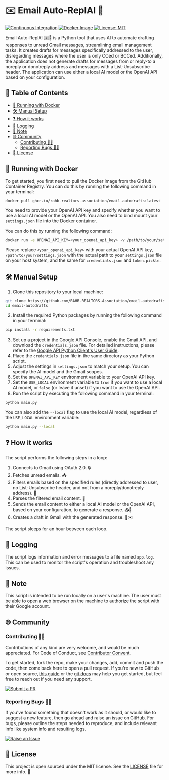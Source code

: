 # ✉️ Email Auto-ReplAI 🤖

[![Continuous Integration](https://github.com/RAHB-REALTORS-Association/email-autodrafts/actions/workflows/python-app.yml/badge.svg)](https://github.com/RAHB-REALTORS-Association/email-autodrafts/actions/workflows/python-app.yml)
[![Docker Image](https://github.com/RAHB-REALTORS-Association/email-autodrafts/actions/workflows/docker-image.yml/badge.svg)](https://github.com/RAHB-REALTORS-Association/email-autodrafts/actions/workflows/docker-image.yml)
[![License: MIT](https://img.shields.io/badge/License-MIT-yellow.svg)](https://opensource.org/licenses/MIT)

Email Auto-ReplAI ✉️🤖 is a Python tool that uses AI to automate drafting responses to unread Gmail messages, streamlining email management tasks. It creates drafts for messages specifically addressed to the user, disregarding messages where the user is only CCed or BCCed. Additionally, the application does not generate drafts for messages from or reply-to a noreply or donotreply address and messages with a List-Unsubscribe header. The application can use either a local AI model or the OpenAI API based on your configuration.

## 📖 Table of Contents
- [🐳 Running with Docker](#-running-with-docker)
- [🛠️ Manual Setup](#%EF%B8%8F-manual-setup)
- [❓ How it works](#-how-it-works)
- [🧾 Logging](#-logging)
- [📝 Note](#-note)
- [🌐 Community](#-community)
  - [Contributing 👥🤝](#contributing-)
  - [Reporting Bugs 🐛📝](#reporting-bugs-)
- [📄 License](#-license)

## 🐳 Running with Docker

To get started, you first need to pull the Docker image from the GitHub Container Registry. You can do this by running the following command in your terminal:

```bash
docker pull ghcr.io/rahb-realtors-association/email-autodrafts:latest
```

You need to provide your OpenAI API key and specify whether you want to use a local AI model or the OpenAI API. You also need to bind mount your `settings.json` file into the Docker container. 

You can do this by running the following command:

```bash
docker run -e OPENAI_API_KEY=<your_openai_api_key> -v /path/to/your/settings.json:/app/settings.json -v /path/to/your/credentials.json:/app/credentials.json -v /path/to/your/tocken.pickle:/app/token.pickle ghcr.io/rahb-realtors-association/email-autodrafts:latest
```

Please replace `<your_openai_api_key>` with your actual OpenAI API key, `/path/to/your/settings.json` with the actual path to your `settings.json` file on your host system, and the same for `credentials.json` and `token.pickle`.

## 🛠️ Manual Setup

1. Clone this repository to your local machine:
```bash
git clone https://github.com/RAHB-REALTORS-Association/email-autodrafts.git
cd email-autodrafts
```
2. Install the required Python packages by running the following command in your terminal:
```bash
pip install -r requirements.txt
```
3. Set up a project in the Google API Console, enable the Gmail API, and download the `credentials.json` file. For detailed instructions, please refer to the [Google API Python Client's User Guide](https://googleapis.github.io/google-api-python-client/docs/).
4. Place the `credentials.json` file in the same directory as your Python script.
5. Adjust the settings in `settings.json` to match your setup. You can specify the AI model and the Gmail scopes.
6. Set the `OPENAI_API_KEY` environment variable to your OpenAI API key.
7. Set the `USE_LOCAL` environment variable to `true` if you want to use a local AI model, or `false` (or leave it unset) if you want to use the OpenAI API.
8. Run the script by executing the following command in your terminal:
```bash
python main.py
```
You can also add the `--local` flag to use the local AI model, regardless of the `USE_LOCAL` environment variable:
```bash
python main.py --local
```

## ❓ How it works

The script performs the following steps in a loop:

1. Connects to Gmail using OAuth 2.0. 🔒
2. Fetches unread emails. 📥
3. Filters emails based on the specified rules (directly addressed to user, no List-Unsubscribe header, and not from a noreply/donotreply address). 🧹
4. Parses the filtered email content. 📝
5. Sends the email content to either a local AI model or the OpenAI API, based on your configuration, to generate a response. 📤💬
6. Creates a draft in Gmail with the generated response. 📝✉️

The script sleeps for an hour between each loop.

## 🧾 Logging

The script logs information and error messages to a file named `app.log`. This can be used to monitor the script's operation and troubleshoot any issues.

## 📝 Note

This script is intended to be run locally on a user's machine. The user must be able to open a web browser on the machine to authorize the script with their Google account.

## 🌐 Community

### Contributing 👥🤝

Contributions of any kind are very welcome, and would be much appreciated.
For Code of Conduct, see [Contributor Convent](https://www.contributor-covenant.org/version/2/1/code_of_conduct/).

To get started, fork the repo, make your changes, add, commit and push the code, then come back here to open a pull request. If you're new to GitHub or open source, [this guide](https://www.freecodecamp.org/news/how-to-make-your-first-pull-request-on-github-3#let-s-make-our-first-pull-request-) or the [git docs](https://docs.github.com/en/pull-requests/collaborating-with-pull-requests/proposing-changes-to-your-work-with-pull-requests/creating-a-pull-request) may help you get started, but feel free to reach out if you need any support.

[![Submit a
PR](https://img.shields.io/badge/Submit_a_PR-GitHub-%23060606?style=for-the-badge&logo=github&logoColor=fff)](https://github.com/RAHB-REALTORS-Association/email-autodrafts/compare)

### Reporting Bugs 🐛📝

If you've found something that doesn't work as it should, or would like to suggest a new feature, then go ahead and raise an issue on GitHub.
For bugs, please outline the steps needed to reproduce, and include relevant info like system info and resulting logs.

[![Raise an
Issue](https://img.shields.io/badge/Raise_an_Issue-GitHub-%23060606?style=for-the-badge&logo=github&logoColor=fff)](https://github.com/RAHB-REALTORS-Association/email-autodrafts/issues/new/choose)

## 📄 License
This project is open sourced under the MIT license. See the [LICENSE](LICENSE) file for more info. 📜
